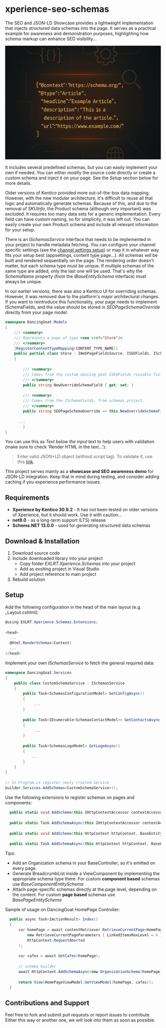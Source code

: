 # xperience-seo-schemas
The SEO and JSON-LD Showcase provides a lightweight implementation that injects structured data schemas into the page. It serves as a practical example for awareness and demonstration purposes, highlighting how schema markup can enhance SEO visibility...

![Image of generated structured data](https://github.com/drilic/xperience-seo-schemas/blob/master/documentation/code-img.png)

It includes several predefined schemas, but you can easily implement your own if needed. You can either modify the source code directly or create a custom schema and inject it on your page. See the _Setup_ section below for more details.

Older versions of Kentico provided more out-of-the-box data mapping. However, with the new modular architecture, it's difficult to reuse all that logic and automatically generate schemas. Because of this, and due to the removal of _SKUInfo_, the Product schema (although very important) was excluded. It requires too many data sets for a generic implementation. Every field can have custom naming, so for simplicity, it was left out. You can easily create your own Product schema and include all relevant information for your setup.

There is an _ISchemasService_ interface that needs to be implemented in your project to handle metadata fetching. You can configure your channel specific settings (see the [channel settings setup](https://github.com/drilic/xperience-ui-customsettings)) or map it in whatever way fits your setup best (appsettings, content type page...). All schemas will be built and rendered sequentially on the page. The rendering order doesn't matter, but each schema type must be unique. If multiple schemas of the same type are added, only the last one will be used. That's why the _SchemaName_ property (from the _IBaseEntitySchema_ interface) must always be unique.

In our earlier versions, there was also a Kentico UI for overriding schemas. However, it was removed due to the platform's major architectural changes. If you want to reintroduce this functionality, your page needs to implement ISchemaFields, and the value should be stored in _SEOPageSchemaOverride_ directly from your page model. 
```csharp
namespace DancingGoat.Models
{
	/// <summary>
	/// Represents a page of type <see cref="Store"/>.
	/// </summary>
	[RegisterContentTypeMapping(CONTENT_TYPE_NAME)]
	public partial class Store : IWebPageFieldsSource, ISEOFields, ISchemaFields
    {

        /// <summary>
        /// Comes from the custom dancing goat ISEOFields reusable field schema
        /// </summary>
        public string NewOverrideSchemaField { get; set; }

        /// <summary>
        /// Comes from the ISchemaFields, from schemas project.
        /// </summary>
        public string SEOPageSchemaOverride => this.NewOverrideSchemaField;

      ...
		}
}
```

You can use this as _Text below the input_ text to help users with validation (make sure to check 'Render HTML in the text...'):

> Enter valid JSON+LD object (without script tag). To validate it, use this <a href="https://validator.schema.org/" target="_blank">link</a>.

This project serves mainly as a **showcase and SEO awareness demo** for JSON-LD integration. Keep that in mind during testing, and consider adding caching if you experience performance issues.

## Requirements

- **Xperience by Kentico 30.9.2** - It has not been tested on older versions of Xperience, but it should work. Use it with caution...
- **net8.0** - as a long-term support (LTS) release
- **Schema.NET 13.0.0** - used for generating structured data schemas

## Download & Installation

1. Download source code
1. Include downloaded library into your project
   - Copy folder _EXLRT.Xperience.Schemas_ into your project
   - Add as exsiting project in Visual Studio
   - Add project reference to main project
1. Rebuild solution

## Setup

Add the following configuration in the head of the main layout (e.g. _Layout.cshtml):
```csharp
@using EXLRT.Xperience.Schemas.Extensions;

<head>
  ...
  @Html.RenderSchemas(Context)
  ...
</head>
```

Implement your own _ISchemasService_ to fetch the general required data:
```csharp
namespace DancingGoat.Services
{
    public class CustomSchemaService : ISchemasService
    {
        public Task<SchemasConfigurationModel> GetConfigAsync()
        {
             ...
        }

        public Task<IEnumerable<SchemasContactModel>> GetContactsAsync()
        {
             ...
        }

        public Task<SchemasLogoModel> GetLogoAsync()
        {
            ...
        }
    }
}

// In Program.cs register newly created Service
builder.Services.AddSchemas<CustomSchemaService>();
```

Use the following extensions to register schemas on pages and components:
```csharp
  public static void AddSchema(this IHttpContextAccessor contextAccessor, BaseEntitySchema schema);

  public static Task AddSchemaAsync(this IHttpContextAccessor contextAccessor, BaseEntitySchema schema);

  public static void AddSchema(this HttpContext httpContext, BaseEntitySchema schema);

  public static Task AddSchemaAsync(this HttpContext httpContext, BaseEntitySchema schema);
```

Tips:
* Add an Organization schema in your BaseController, so it's emitted on every page.
* Generate BreadcrumbList inside a ViewComponent by implementing the appropriate schema type there. For custom **component based** schemas use _BaseComponentEntitySchema_
* Attach page-specific schemas directly at the page level, depending on the content. For custom **page based** schemas use _BasePageEntitySchema_

Sample of usage on DancingGoat HomePage Controller:
```csharp
  public async Task<IActionResult> Index()
  {
      var homePage = await contentRetriever.RetrieveCurrentPage<HomePage>(
          new RetrieveCurrentPageParameters { LinkedItemsMaxLevel = 4 },
          HttpContext.RequestAborted
      );

      var cafes = await GetCafes(homePage);

      // schema builder
      await HttpContext.AddSchemaAsync(new OrganizationSchema(homePage));

      return View(HomePageViewModel.GetViewModel(homePage, cafes));
  }
```

## Contributions and Support

Feel free to fork and submit pull requests or report issues to contribute. Either this way or another one, we will look into them as soon as possible.
